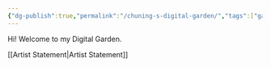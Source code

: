 ```yaml
---
{"dg-publish":true,"permalink":"/chuning-s-digital-garden/","tags":["gardenEntry"],"created":"2025-01-30T17:28:38.654+08:00","updated":"2025-01-30T18:10:50.071+08:00"}
---
```


Hi! Welcome to my Digital Garden.

[[Artist Statement\|Artist Statement]]






